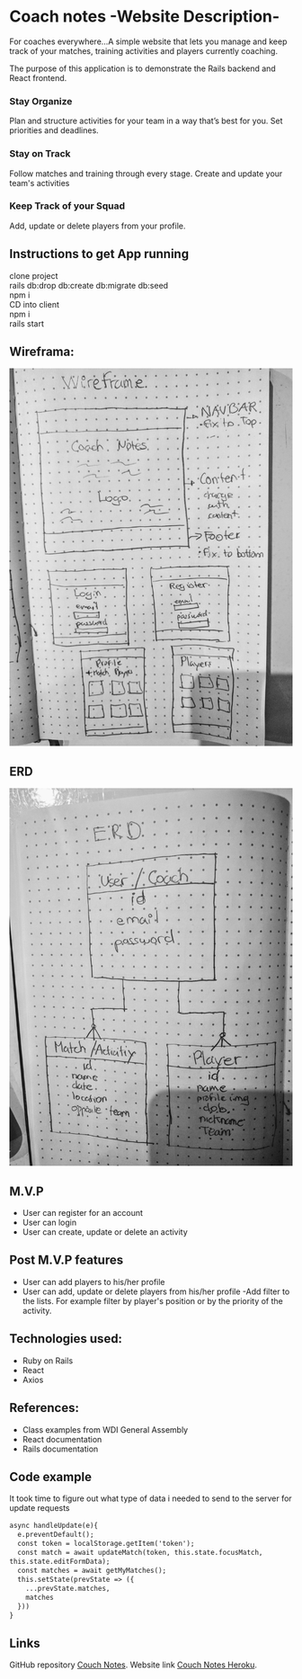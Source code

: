 # Coach notes -Website Description-

For coaches everywhere…A simple website that lets you manage and keep track of your matches, training activities and players currently coaching.

The purpose of this application is to demonstrate the Rails backend and React frontend.  

### Stay Organize
Plan and structure activities for your team in a way that’s best for you. Set priorities and deadlines.

### Stay on Track
Follow matches and training through every stage. Create and update your team's activities

### Keep Track of your Squad
Add, update or delete players from your profile.

## Instructions to get App running
clone project  
rails db:drop db:create db:migrate db:seed  
npm i  
CD into client  
npm i  
rails start

## Wireframa:
![Alt text](./client/src/images/wireframe.jpg?raw=true "wireframe")

## ERD

![Alt text](client/src/images/erd.jpg?raw=true "erd")

## M.V.P
- User can register for an account
- User can login
- User can create, update or delete an activity


## Post M.V.P features
- User can add players to his/her profile
- User can add, update or delete players from his/her profile
-Add filter to the lists. For example filter by player's position or by the priority of the activity.

## Technologies used:

- Ruby on Rails
- React
- Axios


## References:

- Class examples from WDI General Assembly
- React documentation
- Rails documentation

## Code example

It took time to figure out what type of data i needed to send to the server for update requests
```
async handleUpdate(e){
  e.preventDefault();
  const token = localStorage.getItem('token');
  const match = await updateMatch(token, this.state.focusMatch, this.state.editFormData);
  const matches = await getMyMatches();
  this.setState(prevState => ({
    ...prevState.matches,
    matches
  }))
}
```


## Links
GitHub repository [Couch Notes](https://github.com/jhonymaurad/coachnotes).
Website link [Couch Notes Heroku](https://tranquil-thicket-20809.herokuapp.com/).
